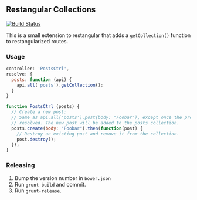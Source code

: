 ## Restangular Collections

[![Build Status](https://travis-ci.org/ejholmes/restangular-collections.png?branch=master)](https://travis-ci.org/ejholmes/restangular-collections)

This is a small extension to restangular that adds a `getCollection()` function
to restangularized routes.

### Usage

```js
controller: 'PostsCtrl',
resolve: {
  posts: function (api) {
    api.all('posts').getCollection();
  }
}
```

```js
function PostsCtrl (posts) {
  // Create a new post:
  // Same as api.all('posts').post(body: "Foobar"), except once the promise is
  // resolved. The new post will be added to the posts collection.
  posts.create(body: "Foobar").then(function(post) {
    // Destroy an existing post and remove it from the collection.
    post.destroy();
  });
}
```

### Releasing

1. Bump the version number in `bower.json`
2. Run `grunt build` and commit.
3. Run `grunt-release`.
